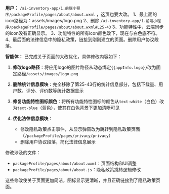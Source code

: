 **用户：**
`/ai-inventory-app/1.前端小程序/packageProfile/pages/about/about.wxml` ，这页也要大改。
 1、最上面的icon路径为：assets/images/logo.png 
 2、删除 `/ai-inventory-app/1.前端小程序/packageProfile/pages/about/about.wxml#L25-43`
 3、功能特性中，云端同步的icon没有正确显示。 
 3、功能特性的所有icon颜色改下，现在与白色底不符。 
 4、最后面的法律信息中的隐私政策，链接到刚刚建立的页面。删除用户协议段落。

**智能体：**
已完成关于页面的大改优化，具体修改内容如下：

1. **修改logo路径**：将应用logo的图片路径从动态绑定`{{appInfo.logo}}`改为固定路径`/assets/images/logo.png`

2. **删除统计信息模块**：完全移除了第25-43行的统计信息部分，包括下载量、用户数、评分、评价数等统计数据显示

3. **修复功能特性图标颜色**：将所有功能特性图标的颜色从`text-white`（白色）改为`text-blue`（蓝色），使其在白色背景下更加清晰可见

4. **优化法律信息模块**：
   - 修改隐私政策点击事件，从显示弹窗改为跳转到隐私政策页面（`/packageProfile/pages/privacy/privacy`）
   - 删除用户协议段落，简化法律信息展示

修改涉及的文件：
- `packageProfile/pages/about/about.wxml`：页面结构和UI调整
- `packageProfile/pages/about/about.js`：隐私政策跳转逻辑修改

这些修改使关于页面更加简洁，图标显示更清晰，并且正确链接到了隐私政策页面。